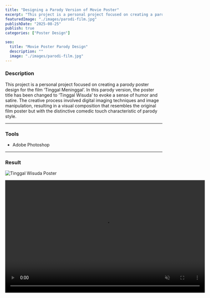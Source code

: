```yaml
---
title: "Designing a Parody Version of Movie Poster"
excerpt: "This project is a personal project focused on creating a parody poster design for the film ..."
featuredImage: "./images/parodi-film.jpg"
publishDate: "2025-08-25"
publish: true
categories: ["Poster Design"]

seo:
  title: "Movie Poster Parody Design"
  description: ""
  image: "./images/parodi-film.jpg"
---
```


### Description
This project is a personal project focused on creating a parody poster design for the film ‘Tinggal Meninggal’. In this parody version, the poster title has been changed to ‘Tinggal Wisuda’ to evoke a sense of humor and satire. The creative process involved digital imaging techniques and image manipulation, resulting in a visual composition that resembles the original film poster but with the distinctive comedic touch characteristic of parody style.

---

### Tools
- Adobe Photoshop

---

### Result
![Tinggal Wisuda Poster](./images/poster-lulus.jpg)

<video width="640" height="360" autoplay muted loop playsinline>
  <source src="./images/poster-lulus.mp4" type="video/mp4">
  Download video for watch.
</video>
